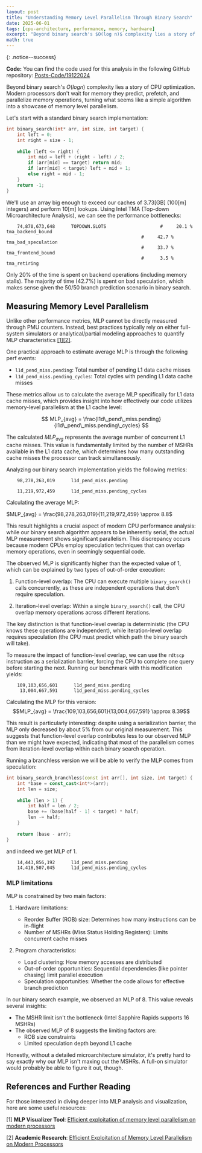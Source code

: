 ```yaml
---
layout: post
title: "Understanding Memory Level Parallelism Through Binary Search"
date: 2025-06-01
tags: [cpu-architecture, performance, memory, hardware]
excerpt: "Beyond binary search's $O(log n)$ complexity lies a story of CPU optimization. Modern processors don't wait for memory they predict, prefetch, and parallelize memory operations, turning what seems like a simple algorithm into a showcase of memory level parallelism."
math: true
---
```

{: .notice--success}

**Code:** You can find the code used for this analysis in the following GitHub repository: [Posts-Code/19122024](https://github.com/HodBadichi/Posts-Code/tree/main/19122024)

Beyond binary search's $O(log n)$ complexity lies a story of CPU optimization. Modern processors don't wait for memory they predict, prefetch, and parallelize memory operations, turning what seems like a simple algorithm into a showcase of memory level parallelism.

Let's start with a standard binary search implementation:

```cpp
int binary_search(int* arr, int size, int target) {
    int left = 0;
    int right = size - 1;
    
    while (left <= right) {
        int mid = left + (right - left) / 2;
        if (arr[mid] == target) return mid;
        if (arr[mid] < target) left = mid + 1;
        else right = mid - 1;
    }
    return -1;
}
```

We'll use an array big enough to exceed our caches of $3.73$[GB] ($100$[m] integers) and perform $10$[m] lookups. Using Intel TMA (Top-down Microarchitecture Analysis), we can see the performance bottlenecks:

```
    74,870,673,648      TOPDOWN.SLOTS                    #     20.1 %  tma_backend_bound      
                                                  #     42.7 %  tma_bad_speculation    
                                                  #     33.7 %  tma_frontend_bound     
                                                  #      3.5 %  tma_retiring  
```

Only 20% of the time is spent on backend operations (including memory stalls). The majority of time (42.7%) is spent on bad speculation, which makes sense given the 50/50 branch prediction scenario in binary search.

## Measuring Memory Level Parallelism

Unlike other performance metrics, MLP cannot be directly measured through PMU counters. Instead, best practices typically rely on either full-system simulators or analytical/partial modeling approaches to quantify MLP characteristics [[1]](#ref1)[[2]](#ref2). 

One practical approach to estimate average MLP is through the following perf events:
- `l1d_pend_miss.pending`: Total number of pending L1 data cache misses
- `l1d_pend_miss.pending_cycles`: Total cycles with pending L1 data cache misses

These metrics allow us to calculate the average MLP specifically for L1 data cache misses, which provides insight into how effectively our code utilizes memory-level parallelism at the L1 cache level:

$$
MLP_{avg} = \frac{l1d\_pend\_miss.pending}{l1d\_pend\_miss.pending\_cycles} 
$$

The calculated $MLP_{avg}$ represents the average number of concurrent L1 cache misses. This value is fundamentally limited by the number of MSHRs available in the L1 data cache, which determines how many outstanding cache misses the processor can track simultaneously.
  
Analyzing our binary search implementation yields the following metrics:
```
    98,278,263,019      l1d_pend_miss.pending

    11,219,972,459      l1d_pend_miss.pending_cycles 
```

Calculating the average MLP:

$MLP_{avg} = \frac{98,278,263,019}{11,219,972,459} \approx 8.8$

This result highlights a crucial aspect of modern CPU performance analysis: while our binary search algorithm appears to be inherently serial, the actual MLP measurement shows significant parallelism. This discrepancy occurs because modern CPUs employ speculation techniques that can overlap memory operations, even in seemingly sequential code. 

The observed MLP is significantly higher than the expected value of 1, which can be explained by two types of out-of-order execution:

1. Function-level overlap: The CPU can execute multiple `binary_search()` calls concurrently, as these are independent operations that don't require speculation.

2. Iteration-level overlap: Within a single `binary_search()` call, the CPU overlap memory operations across different iterations.

The key distinction is that function-level overlap is deterministic (the CPU knows these operations are independent), while iteration-level overlap requires speculation (the CPU must predict which path the binary search will take).

To measure the impact of function-level overlap, we can use the `rdtscp` instruction as a serialization barrier, forcing the CPU to complete one query before starting the next. Running our benchmark with this modification yields:

```
    109,103,656,601      l1d_pend_miss.pending                                                 
     13,004,667,591      l1d_pend_miss.pending_cycles   
```

Calculating the MLP for this version:
$$MLP_{avg} = \frac{109,103,656,601}{13,004,667,591} \approx 8.39$$

This result is particularly interesting: despite using a serialization barrier, the MLP only decreased by about 5% from our original measurement. This suggests that function-level overlap contributes less to our observed MLP than we might have expected, indicating that most of the parallelism comes from iteration-level overlap within each binary search operation.


Running a branchless version we will be able to verify the MLP comes from speculation:
```cpp
int binary_search_branchless(const int arr[], int size, int target) {
    int *base = const_cast<int*>(arr);
    int len = size;
    
    while (len > 1) {
        int half = len / 2;
        base += (base[half - 1] < target) * half;
        len -= half;
    }
    
    return (base - arr);
}
```

and indeed we get  MLP of 1.
```
    14,443,856,192      l1d_pend_miss.pending                                                 
    14,418,507,045      l1d_pend_miss.pending_cycles  
```

### MLP limitations

MLP is constrained by two main factors:

1. Hardware limitations:
   - Reorder Buffer (ROB) size: Determines how many instructions can be in-flight
   - Number of MSHRs (Miss Status Holding Registers): Limits concurrent cache misses

2. Program characteristics:
   - Load clustering: How memory accesses are distributed
   - Out-of-order opportunities: Sequential dependencies (like pointer chasing) limit parallel execution
   - Speculation opportunities: Whether the code allows for effective branch prediction

In our binary search example, we observed an MLP of 8. This value reveals several insights:
- The MSHR limit isn't the bottleneck (Intel Sapphire Rapids supports 16 MSHRs)
- The observed MLP of 8 suggests the limiting factors are:
  - ROB size constraints
  - Limited speculation depth beyond L1 cache

Honestly, without a detailed microarchitecture simulator, it's pretty hard to say exactly why our MLP isn't maxing out the MSHRs. A full-on simulator would probably be able to figure it out, though.

## References and Further Reading

For those interested in diving deeper into MLP analysis and visualization, here are some useful resources:

<a name="ref1"></a>[1] **MLP Visualizer Tool**: [Efficient exploitation of memory level parallelism on modern processors](https://www.linkedin.com/posts/shoaib-akram-58999211b_efficient-exploitation-of-memory-level-parallelism-activity-7314176717437210624-pQt3/)

<a name="ref2"></a>[2] **Academic Research**: [Efficient Exploitation of Memory Level Parallelism on Modern Processors](https://ieeexplore.ieee.org/abstract/document/7919232)    